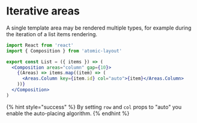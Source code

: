 # Iterative areas

A single template area may be rendered multiple types, for example during the iteration of a list items rendering.

```jsx
import React from 'react'
import { Composition } from 'atomic-layout'

export const List = ({ items }) => (
  <Composition areas="column" gap={10}>
    {(Areas) => items.map((item) => (
      <Areas.Column key={item.id} col="auto">{item}</Areas.Column> 
    ))}
  </Composition>
)
```

{% hint style="success" %}
By setting `row` and `col` props to "auto" you enable the auto-placing algorithm.
{% endhint %}




